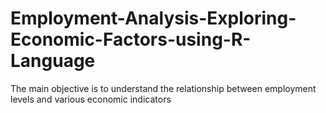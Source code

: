 # Employment-Analysis-Exploring-Economic-Factors-using-R-Language
The main objective is to understand the relationship between employment levels and various economic indicators

